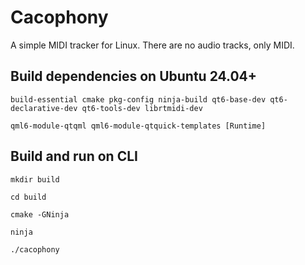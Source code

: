 # Cacophony

A simple MIDI tracker for Linux. There are no audio tracks, only MIDI.

## Build dependencies on Ubuntu 24.04+

    build-essential cmake pkg-config ninja-build qt6-base-dev qt6-declarative-dev qt6-tools-dev librtmidi-dev

    qml6-module-qtqml qml6-module-qtquick-templates [Runtime]

## Build and run on CLI

    mkdir build

    cd build

    cmake -GNinja

    ninja

    ./cacophony

